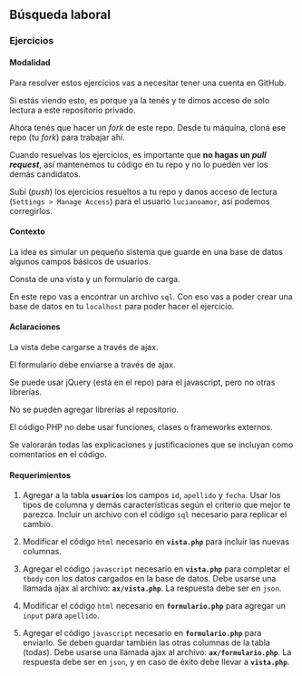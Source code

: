 ## Búsqueda laboral
### Ejercicios

#### Modalidad
Para resolver estos ejercicios vas a necesitar tener una cuenta en GitHub.

Si estás viendo esto, es porque ya la tenés y te dimos acceso de solo lectura a este repositorio privado.

Ahora tenés que hacer un *fork* de este repo. Desde tu máquina, cloná ese repo (tu *fork*) para trabajar ahí.

Cuando resuelvas los ejercicios, es importante que **no hagas un _pull request_**, así mantenemos tu código en tu repo y no lo pueden ver los demás candidatos.

Subí (*push*) los ejercicios resueltos a tu repo y danos acceso de lectura (`Settings > Manage Access`) para el usuario `lucianoamor`, así podemos corregirlos.

#### Contexto
La idea es simular un pequeño sistema que guarde en una base de datos algunos campos básicos de usuarios.

Consta de una vista y un formulario de carga.

En este repo vas a encontrar un archivo `sql`. Con eso vas a poder crear una base de datos en tu `localhost` para poder hacer el ejercicio.

#### Aclaraciones
La vista debe cargarse a través de ajax.

El formulario debe enviarse a través de ajax.

Se puede usar jQuery (está en el repo) para el javascript, pero no otras librerías.

No se pueden agregar librerías al repositorio.

El código PHP no debe usar funciones, clases o frameworks externos.

Se valorarán todas las explicaciones y justificaciones que se incluyan como comentarios en el código.

#### Requerimientos
1. Agregar a la tabla **`usuarios`** los campos `id`, `apellido` y `fecha`. Usar los tipos de columna y demás características según el criterio que mejor te parezca. Incluir un archivo con el código `sql` necesario para replicar el cambio.

2. Modificar el código `html` necesario en **`vista.php`** para incluir las nuevas columnas.

3. Agregar el código `javascript` necesario en **`vista.php`** para completar el `tbody` con los datos cargados en la base de datos. Debe usarse una llamada ajax al archivo: **`ax/vista.php`**. La respuesta debe ser en `json`.

4. Modificar el código `html` necesario en **`formulario.php`** para agregar un `input` para `apellido`.

5. Agregar el código `javascript` necesario en **`formulario.php`** para enviarlo. Se deben guardar también las otras columnas de la tabla (todas). Debe usarse una llamada ajax al archivo: **`ax/formulario.php`**. La respuesta debe ser en `json`, y en caso de éxito debe llevar a **`vista.php`**.

